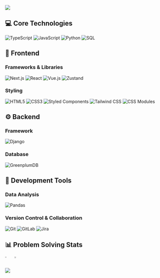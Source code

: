 <div>
  <img src="https://capsule-render.vercel.app/api?type=waving&color=0:004C5C,50:086F83,100:0A9396&height=200&section=header&&animation=fadeIn&fontColor=ffffff" />

## 💻 Core Technologies

![TypeScript](https://img.shields.io/badge/TypeScript-3178C6?style=for-the-badge&logo=typescript&logoColor=white)
![JavaScript](https://img.shields.io/badge/JavaScript-F7DF1E?style=for-the-badge&logo=JavaScript&logoColor=black)
![Python](https://img.shields.io/badge/Python-3776AB?style=for-the-badge&logo=python&logoColor=white)
![SQL](https://img.shields.io/badge/SQL-4479A1?style=for-the-badge&logo=sql&logoColor=white)

## 🎨 Frontend

### Frameworks & Libraries

![Next.js](https://img.shields.io/badge/NEXT.js-000000?style=for-the-badge&logo=nextdotjs&logoColor=white)
![React](https://img.shields.io/badge/React-61DAFB?style=for-the-badge&logo=react&logoColor=black)
![Vue.js](https://img.shields.io/badge/Vue.js-4FC08D?style=for-the-badge&logo=vuedotjs&logoColor=white)
![Zustand](https://img.shields.io/badge/Zustand-4C433C?style=for-the-badge&logoColor=black)

### Styling

![HTML5](https://img.shields.io/badge/HTML5-E34F26?style=for-the-badge&logo=html5&logoColor=white)
![CSS3](https://img.shields.io/badge/CSS3-1572B6?style=for-the-badge&logo=css3&logoColor=white)
![Styled Components](https://img.shields.io/badge/styled--components-DB7093?style=for-the-badge&logo=styledcomponents&logoColor=white)
![Tailwind CSS](https://img.shields.io/badge/Tailwind_CSS-06B6D4?style=for-the-badge&logo=tailwindcss&logoColor=white)
![CSS Modules](https://img.shields.io/badge/CSS_Modules-000000?style=for-the-badge&logo=cssmodules&logoColor=white)

## ⚙️ Backend

### Framework

![Django](https://img.shields.io/badge/django-092E20?style=for-the-badge&logo=django&logoColor=white)

### Database

![GreenplumDB](https://img.shields.io/badge/Greenplum-89B941?style=for-the-badge&logo=data:image/svg+xml;base64,PHN2ZyB4bWxucz0iaHR0cDovL3d3dy53My5vcmcvMjAwMC9zdmciIHZpZXdCb3g9IjAgMCAyNCAyNCI+PC9zdmc+&logoColor=white)

## 🔧 Development Tools

### Data Analysis

![Pandas](https://img.shields.io/badge/Pandas-150458?style=for-the-badge&logo=pandas&logoColor=white)

### Version Control & Collaboration

![Git](https://img.shields.io/badge/Git-F05032?style=for-the-badge&logo=git&logoColor=white)
![GitLab](https://img.shields.io/badge/GitLab-FC6D26?style=for-the-badge&logo=gitlab&logoColor=white)
![Jira](https://img.shields.io/badge/Jira-0052CC?style=for-the-badge&logo=jirasoftware&logoColor=white)

## 📊 Problem Solving Stats

<div style="display: flex; gap: 10px;">
  <a href="https://solved.ac/jykim00324/">
    <img src="http://mazassumnida.wtf/api/v2/generate_badge?boj=jykim00324" width="40%" />
  </a>
  <a href="https://leetcode.com/jykim00324/">
    <img src="https://leetcard.jacoblin.cool/jykim00324?theme=dark" width="50%" />
  </a>
</div>

<br />

<div>
  <img src="https://capsule-render.vercel.app/api?type=waving&color=0:004C5C,50:086F83,100:0A9396&height=200&section=footer" />
</div>
</div>

